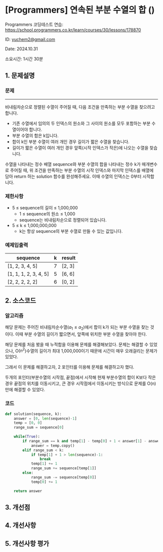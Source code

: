 # [Programmers] 연속된 부분 수열의 합  ()
Programmers 코딩테스트 연습: https://school.programmers.co.kr/learn/courses/30/lessons/178870

ID: yuchem2@gmail.com

Date: 2024.10.31

소요시간: 1시간 30분

## 1. 문제설명

### 문제
---
비내림차순으로 정렬된 수열이 주어질 때, 다음 조건을 만족하는 부분 수열을 찾으려고 합니다.

+ 기존 수열에서 임의의 두 인덱스의 원소와 그 사이의 원소를 모두 포함하는 부분 수열이어야 합니다.
+ 부분 수열의 합은 k입니다.
+ 합이 k인 부분 수열이 여러 개인 경우 길이가 짧은 수열을 찾습니다.
+ 길이가 짧은 수열이 여러 개인 경우 앞쪽(시작 인덱스가 작은)에 나오는 수열을 찾습니다.

수열을 나타내는 정수 배열 sequence와 부분 수열의 합을 나타내는 정수 k가 매개변수로 주어질 때, 위 조건을 만족하는 부분 수열의 시작 인덱스와 마지막 인덱스를 배열에 담아 return 하는 solution 함수를 완성해주세요. 이때 수열의 인덱스는 0부터 시작합니다.


### 제한사항
+ 5 ≤ sequence의 길이 ≤ 1,000,000
  + 1 ≤ sequence의 원소 ≤ 1,000
  + sequence는 비내림차순으로 정렬되어 있습니다.
+ 5 ≤ k ≤ 1,000,000,000
  + k는 항상 sequence의 부분 수열로 만들 수 있는 값입니다.

### 예제입출력
| sequence              | k | result |
|-----------------------|---|--------|
| [1, 2, 3, 4, 5]       | 7 | [2, 3] |
| [1, 1, 1, 2, 3, 4, 5] | 5 | [6, 6] |
| [2, 2, 2, 2, 2]       | 6 | [0, 2] |


## 2. 소스코드

### 알고리즘
해당 문제는 주어진 비내림차순수열($a_1 \leq a_2$)에서 합이 k가 되는 부분 수열을 찾는 것이다. 이때 부분 수열의 길이가 짧으면서, 앞쪽에 위치한 부분 수열을 찾아야 한다.

해당 문제를 처음 봤을 때 누적합을 이용해 문제를 해결해보았다. 문제는 해결할 수 있었으나, O($n^2$)수열의 길이가 최대 1,000,000이기 때문에 시간이 매우 오래걸리는 문제가 있었다.

그래서 이 문제를 해결하고자, 2 포인터를 이용해 문제를 해결하고자 했다. 

두개의 포인터(부분수열의 시작점, 끝점)에서 시작해 현재 부분수열의 합이 K보다 작은 경우 끝점의 위치를 이동시키고, 큰 경우 시작점에서 이동시키는 방식으로 문제를 O(n)만에 해결할 수 있었다.


### 코드
```python
def solution(sequence, k):
    answer = [0, len(sequence)-1]
    temp = [0, 0]
    range_sum = sequence[0]
    
    while(True):
        if range_sum == k and temp[1] - temp[0] + 1 < answer[1] - answer[0] + 1:
            answer = temp.copy()
        elif range_sum < k:
            if temp[1] + 1 > len(sequence)-1:
                break
            temp[1] += 1
            range_sum += sequence[temp[1]]
        else:
            range_sum -= sequence[temp[0]]
            temp[0] += 1
    
    return answer
```
## 3. 개선점

## 4. 개선사항

## 5. 개선사항 평가

